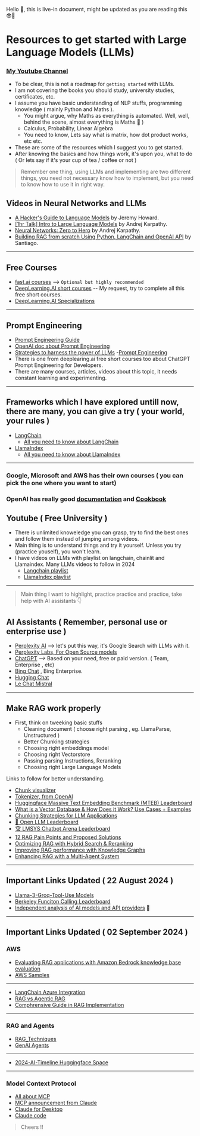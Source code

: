 Hello 👋, this is live-in document, might be updated as you are reading this 😎🧠

# Resources to get started with Large Language Models (LLMs)

### [My Youtube Channel](https://www.youtube.com/@datasciencebasics)

- To be clear, this is not a roadmap for `getting started` with LLMs.
- I am not covering the books you should study, university studies, certificates, etc.
- I assume you have basic understanding of NLP stuffs, programming knowledge ( mainly Python and Maths ).
  - You might argue, why Maths as everything is automated. Well, well, behind the scene, almost everything is Maths 🧠 )
  - Calculus, Probability, Linear Algebra
  - You need to know, Lets say what is matrix, how dot product works, etc etc.
- These are some of the resources which I suggest you to get started.
- After knowing the basics and how things work, it's upon you, what to do ( Or lets say if it's your cup of tea / coffee or not )
> Remember one thing, using LLMs and implementing are two different things, you need not necessary know how to implement, but you need to know how to use it in right way.

## Videos in Neural Networks and LLMs
- [A Hacker's Guide to Language Models](https://youtu.be/jkrNMKz9pWU?si=-PLRJrXB80E27Q_m) by Jeremy Howard.
- [[1hr Talk] Intro to Large Language Models](https://youtu.be/zjkBMFhNj_g?si=hw-BLphS85ORXL7i) by Andrej Karpathy.
- [Neural Networks: Zero to Hero](https://youtube.com/playlist?list=PLAqhIrjkxbuWI23v9cThsA9GvCAUhRvKZ&si=eTu3ESyFvq7JFdPD) by Andrej Karpathy.
- [Building RAG from scratch Using Python, LangChain and OpenAI API](https://youtu.be/BrsocJb-fAo?si=13-fYpjIBp9rmdhw) by Santiago.
---

## Free Courses
- [fast.ai courses](https://www.fast.ai/) --> `Optional but highly recommended`
- [DeepLearning.AI short courses](https://www.deeplearning.ai/short-courses/) -- My request, try to complete all this free short courses.
- [DeepLearning.AI Specializations](https://www.deeplearning.ai/courses/)
---

## Prompt Engineering
- [Prompt Engineering Guide](https://www.promptingguide.ai/)
- [OpenAI doc about Prompt Engineering](https://platform.openai.com/docs/guides/prompt-engineering)
- [Strategies to harness the power of LLMs](https://towardsdatascience.com/how-i-won-singapores-gpt-4-prompt-engineering-competition-34c195a93d41)
-[Prompt Engineering](https://github.com/NirDiamant/Prompt_Engineering) 
- There is one from deeplearing.ai free short courses too about ChatGPT Prompt Engineering for Developers.
- There are many courses, articles, videos about this topic, it needs constant learning and experimenting.
---

## Frameworks which I have explored untill now, there are many, you can give a try ( your world, your rules )
- [LangChain](https://www.langchain.com/)
  - [All you need to know about LangChain](https://youtu.be/EIejozA1W7I?si=rPBJnh7uEWVRa8ce)
- [LlamaIndex](https://www.llamaindex.ai/)
  - [All you need to know about LlamaIndex](https://youtu.be/FbQowFipEP4?si=GIZI73RzJZy1B_cj)
---

### Google, Microsoft and AWS has their own courses ( you can pick the one where you want to start)
### OpenAI has really good [documentation](https://platform.openai.com/docs/introduction) and [Cookbook](https://cookbook.openai.com/)

## Youtube ( Free University )
- There is unlimited knoweledge you can grasp, try to find the best ones and follow them instead of jumping among videos.
- Main thing is to understand things and try it yourself. Unless you try (practice youself), you won't learn.
- I have videos on LLMs with playlist on langchain, chainlit and Llamaindex. Many LLMs videos to follow in 2024
  - [Langchain playlist](https://youtube.com/playlist?list=PLz-qytj7eIWVd1a5SsQ1dzOjVDHdgC1Ck&si=UsnrzCA1kUsYLtLe)
  - [LlamaIndex playlist](https://youtube.com/playlist?list=PLz-qytj7eIWWqLRAJh-Q_fuvs0qH739zz&si=ljn51QFH4qbFL3uz)
---

> Main thing I want to highlight, practice practice and practice, take help with AI assistants 👇
 
## AI Assistants ( Remember, personal use or enterprise use )
- [Perplexity AI](https://perplexity.ai/pro?referral_code=YAWB6JNV) --> let's put this way, it's Google Search with LLMs with it.
- [Perplexity Labs, For Open Source models](https://labs.perplexity.ai/)
- [ChatGPT](https://chat.openai.com/) --> Based on your need, free or paid version. ( Team, Enterprise , etc)
- [Bing Chat](https://www.bing.com/search?q=Bing+AI&showconv=1&FORM=hpcodx) , Bing Enterprise.
- [Hugging Chat](https://huggingface.co/chat/)
- [Le Chat Mistral](https://chat.mistral.ai)

---

## Make RAG work properly
- First, think on tweeking basic stuffs
    - Cleaning document ( choose right parsing , eg. LlamaParse, Unstructured )
    - Better Chunking strategies
    - Choosing right embeddings model
    - Choosing right Vectorstore
    - Passing parsing Instructions, Reranking
    - Choosing right Large Language Models
 
Links to follow for better understanding.

- [Chunk visualizer](https://huggingface.co/spaces/m-ric/chunk_visualizer)
- [Tokenizer, from OpenAI](https://platform.openai.com/tokenizer)
- [Huggingface Massive Text Embedding Benchmark (MTEB) Leaderboard](https://huggingface.co/spaces/mteb/leaderboard)
- [What is a Vector Database & How Does it Work? Use Cases + Examples](https://www.pinecone.io/learn/vector-database/)
- [Chunking Strategies for LLM Applications](https://www.pinecone.io/learn/chunking-strategies/)
- [🤗 Open LLM Leaderboard](https://huggingface.co/spaces/HuggingFaceH4/open_llm_leaderboard)
- [🏆 LMSYS Chatbot Arena Leaderboard](https://chat.lmsys.org/)
- [12 RAG Pain Points and Proposed Solutions](https://towardsdatascience.com/12-rag-pain-points-and-proposed-solutions-43709939a28c)
- [Optimizing RAG with Hybrid Search & Reranking](https://superlinked.com/vectorhub/optimizing-rag-with-hybrid-search-and-reranking)
- [Improving RAG performance with Knowledge Graphs](https://superlinked.com/vectorhub/improving-rag-performance-with-knowledge-graphs)
- [Enhancing RAG with a Multi-Agent System](https://superlinked.com/vectorhub/enhancing-rag-with-a-multi-agent-system)

-----
## Important Links Updated ( 22 August 2024 )
- [Llama-3-Groq-Tool-Use Models](https://wow.groq.com/introducing-llama-3-groq-tool-use-models/)
- [Berkeley Funciton Calling Leaderboard](https://gorilla.cs.berkeley.edu/leaderboard.html#leaderboard)
- [Independent analysis of AI models and API providers](https://artificialanalysis.ai/) :pushpin:

----
## Important Links Updated ( 02 September 2024 )
### AWS
- [Evaluating RAG applications with Amazon Bedrock knowledge base evaluation](https://aws.amazon.com/blogs/machine-learning/evaluating-rag-applications-with-amazon-bedrock-knowledge-base-evaluation/)
- [AWS Samples](https://github.com/aws-samples)

----
- [LangChain Azure Integration](https://devblogs.microsoft.com/azure-sql/langchain-with-sqlvectorstore/)
- [RAG vs Agentic RAG](https://www.analyticsvidhya.com/blog/2024/11/rag-vs-agentic-rag/)
- [Comphrensive Guide in RAG Implementation](https://newsletter.armand.so/p/comprehensive-guide-rag-implementations)
----

### RAG and Agents
- [RAG_Techniques](https://github.com/NirDiamant/RAG_Techniques)
- [GenAI Agents](https://github.com/NirDiamant/GenAI_Agents)

----
- [2024-AI-Timeline Huggingface Space](https://huggingface.co/spaces/reach-vb/2024-ai-timeline)

---

### Model Context Protocol
- [All about MCP](https://modelcontextprotocol.io/introduction)
- [MCP announcement from Claude](https://www.anthropic.com/news/model-context-protocol)
- [Claude for Desktop](https://claude.ai/download)
- [Claude code](https://docs.anthropic.com/en/docs/agents-and-tools/claude-code/overview)
  
> Cheers !!
